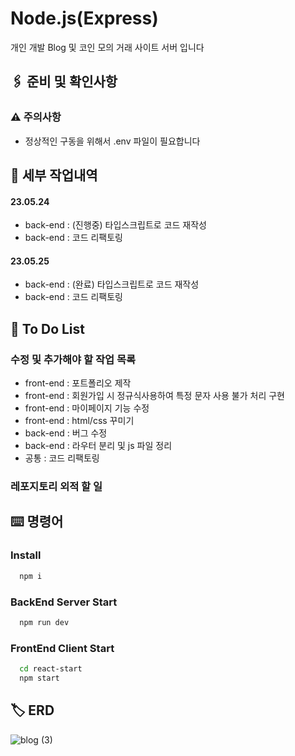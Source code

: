 # Node.js(Express)

개인 개발 Blog 및 코인 모의 거래 사이트 서버 입니다
## 🖇️ 준비 및 확인사항

### ⚠️ 주의사항
- 정상적인 구동을 위해서 .env 파일이 필요합니다

## 📄 세부 작업내역
#### 23.05.24
- back-end : (진행중) 타입스크립트로 코드 재작성
- back-end : 코드 리팩토링
#### 23.05.25
- back-end : (완료) 타입스크립트로 코드 재작성
- back-end : 코드 리팩토링

## 💬 To Do List

### 수정 및 추가해야 할 작업 목록
- front-end : 포트폴리오 제작
- front-end : 회원가입 시 정규식사용하여 특정 문자 사용 불가 처리 구현
- front-end : 마이페이지 기능 수정
- front-end : html/css 꾸미기
- back-end : 버그 수정
- back-end : 라우터 분리 및 js 파일 정리
- 공통 : 코드 리팩토링

### 레포지토리 외적 할 일


## ⌨️ 명령어

### Install

```bash
  npm i
```

### BackEnd Server Start

```bash
  npm run dev
```

### FrontEnd Client Start

```bash
  cd react-start
  npm start
```


## 🏷️ ERD
![blog (3)](https://user-images.githubusercontent.com/68260365/235066087-b1c64561-994c-48b9-8e6f-67cd60f4c24e.png)






